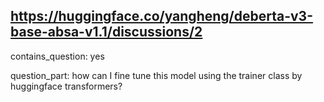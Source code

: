 ## https://huggingface.co/yangheng/deberta-v3-base-absa-v1.1/discussions/2

contains_question: yes

question_part: how can I fine tune this model using the trainer class by huggingface transformers?